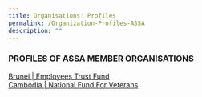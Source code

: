 ```yaml
---
title: Organisations' Profiles
permalink: /Organization-Profiles-ASSA
description: ""
---
```

### PROFILES OF ASSA MEMBER ORGANISATIONS

<div class="row">
	<div class="col is-6 has-text-centered">
		<a href="/files/Organisation%20Profiles/Brunei_Profile.pdf">Brunei | Employees Trust Fund</a>
	</div>
</div>

<div class="row">
	<div class="col is-6 has-text-centered">
		<a href="/files/Organisation%20Profiles/Profile of NFV.pdf">Cambodia | National Fund For Veterans</a>
	</div>
</div>

